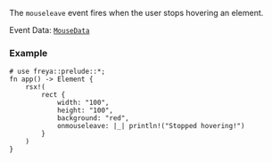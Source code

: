The `mouseleave` event fires when the user stops hovering an element.

Event Data: [`MouseData`](crate::events::MouseData)

### Example

```rust, no_run
# use freya::prelude::*;
fn app() -> Element {
    rsx!(
        rect {
            width: "100",
            height: "100",
            background: "red",
            onmouseleave: |_| println!("Stopped hovering!")
        }
    )
}
```
